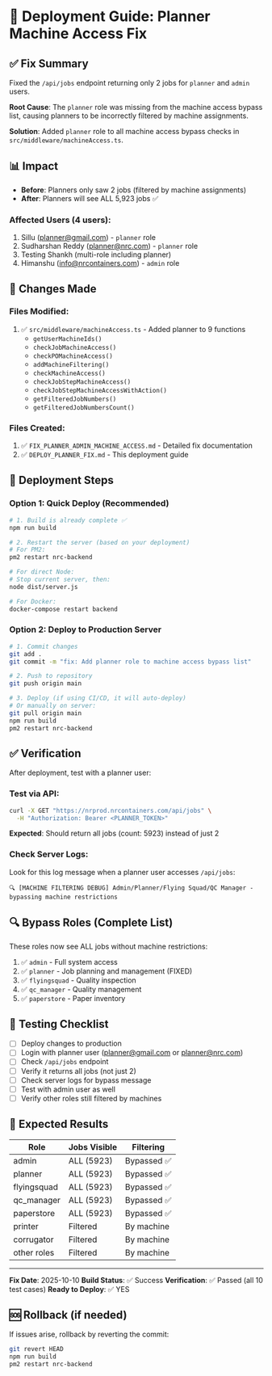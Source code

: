 # 🚀 Deployment Guide: Planner Machine Access Fix

## ✅ Fix Summary
Fixed the `/api/jobs` endpoint returning only 2 jobs for `planner` and `admin` users.

**Root Cause**: The `planner` role was missing from the machine access bypass list, causing planners to be incorrectly filtered by machine assignments.

**Solution**: Added `planner` role to all machine access bypass checks in `src/middleware/machineAccess.ts`.

## 📊 Impact
- **Before**: Planners only saw 2 jobs (filtered by machine assignments)
- **After**: Planners will see ALL 5,923 jobs ✅

### Affected Users (4 users):
1. Sillu (planner@gmail.com) - `planner` role
2. Sudharshan Reddy (planner@nrc.com) - `planner` role  
3. Testing Shankh (multi-role including planner)
4. Himanshu (info@nrcontainers.com) - `admin` role

## 🔧 Changes Made

### Files Modified:
1. ✅ `src/middleware/machineAccess.ts` - Added planner to 9 functions
   - `getUserMachineIds()`
   - `checkJobMachineAccess()`
   - `checkPOMachineAccess()`
   - `addMachineFiltering()`
   - `checkMachineAccess()`
   - `checkJobStepMachineAccess()`
   - `checkJobStepMachineAccessWithAction()`
   - `getFilteredJobNumbers()`
   - `getFilteredJobNumbersCount()`

### Files Created:
1. ✅ `FIX_PLANNER_ADMIN_MACHINE_ACCESS.md` - Detailed fix documentation
2. ✅ `DEPLOY_PLANNER_FIX.md` - This deployment guide

## 🚀 Deployment Steps

### Option 1: Quick Deploy (Recommended)
```bash
# 1. Build is already complete ✅
npm run build

# 2. Restart the server (based on your deployment)
# For PM2:
pm2 restart nrc-backend

# For direct Node:
# Stop current server, then:
node dist/server.js

# For Docker:
docker-compose restart backend
```

### Option 2: Deploy to Production Server
```bash
# 1. Commit changes
git add .
git commit -m "fix: Add planner role to machine access bypass list"

# 2. Push to repository
git push origin main

# 3. Deploy (if using CI/CD, it will auto-deploy)
# Or manually on server:
git pull origin main
npm run build
pm2 restart nrc-backend
```

## ✅ Verification

After deployment, test with a planner user:

### Test via API:
```bash
curl -X GET "https://nrprod.nrcontainers.com/api/jobs" \
  -H "Authorization: Bearer <PLANNER_TOKEN>"
```

**Expected**: Should return all jobs (count: 5923) instead of just 2

### Check Server Logs:
Look for this log message when a planner user accesses `/api/jobs`:
```
🔍 [MACHINE FILTERING DEBUG] Admin/Planner/Flying Squad/QC Manager - bypassing machine restrictions
```

## 🔍 Bypass Roles (Complete List)
These roles now see ALL jobs without machine restrictions:
1. ✅ `admin` - Full system access
2. ✅ `planner` - Job planning and management (FIXED)
3. ✅ `flyingsquad` - Quality inspection
4. ✅ `qc_manager` - Quality management
5. ✅ `paperstore` - Paper inventory

## 📝 Testing Checklist
- [ ] Deploy changes to production
- [ ] Login with planner user (planner@gmail.com or planner@nrc.com)
- [ ] Check `/api/jobs` endpoint
- [ ] Verify it returns all jobs (not just 2)
- [ ] Check server logs for bypass message
- [ ] Test with admin user as well
- [ ] Verify other roles still filtered by machines

## 🎯 Expected Results
| Role | Jobs Visible | Filtering |
|------|--------------|-----------|
| admin | ALL (5923) | Bypassed ✅ |
| planner | ALL (5923) | Bypassed ✅ |
| flyingsquad | ALL (5923) | Bypassed ✅ |
| qc_manager | ALL (5923) | Bypassed ✅ |
| paperstore | ALL (5923) | Bypassed ✅ |
| printer | Filtered | By machine |
| corrugator | Filtered | By machine |
| other roles | Filtered | By machine |

---
**Fix Date**: 2025-10-10
**Build Status**: ✅ Success
**Verification**: ✅ Passed (all 10 test cases)
**Ready to Deploy**: ✅ YES

## 🆘 Rollback (if needed)
If issues arise, rollback by reverting the commit:
```bash
git revert HEAD
npm run build
pm2 restart nrc-backend
```


